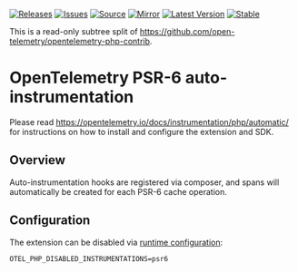 [![Releases](https://img.shields.io/badge/releases-purple)](https://github.com/opentelemetry-php/contrib-auto-psr6/releases)
[![Issues](https://img.shields.io/badge/issues-pink)](https://github.com/open-telemetry/opentelemetry-php/issues)
[![Source](https://img.shields.io/badge/source-contrib-green)](https://github.com/open-telemetry/opentelemetry-php-contrib/tree/main/src/Instrumentation/Psr6)
[![Mirror](https://img.shields.io/badge/mirror-opentelemetry--php--contrib-blue)](https://github.com/opentelemetry-php/contrib-auto-psr6)
[![Latest Version](http://poser.pugx.org/open-telemetry/opentelemetry-auto-psr6/v/unstable)](https://packagist.org/packages/open-telemetry/opentelemetry-auto-psr6/)
[![Stable](http://poser.pugx.org/open-telemetry/opentelemetry-auto-psr6/v/stable)](https://packagist.org/packages/open-telemetry/opentelemetry-auto-psr6/)

This is a read-only subtree split of https://github.com/open-telemetry/opentelemetry-php-contrib.

# OpenTelemetry PSR-6 auto-instrumentation
Please read https://opentelemetry.io/docs/instrumentation/php/automatic/ for instructions on how to
install and configure the extension and SDK.

## Overview
Auto-instrumentation hooks are registered via composer, and spans will automatically be created for each PSR-6 cache operation.

## Configuration

The extension can be disabled via [runtime configuration](https://opentelemetry.io/docs/instrumentation/php/sdk/#configuration):

```shell
OTEL_PHP_DISABLED_INSTRUMENTATIONS=psr6
```